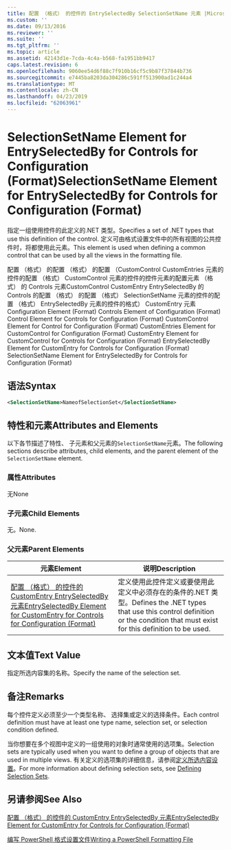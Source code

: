 ```yaml
---
title: 配置 （格式） 的控件的 EntrySelectedBy SelectionSetName 元素 |Microsoft Docs
ms.custom: ''
ms.date: 09/13/2016
ms.reviewer: ''
ms.suite: ''
ms.tgt_pltfrm: ''
ms.topic: article
ms.assetid: 42143d1e-7cda-4c4a-b568-fa1951bb9417
caps.latest.revision: 6
ms.openlocfilehash: 9060ee54d6f88c7f910b16cf5c9b87f37844b736
ms.sourcegitcommit: e7445ba8203da304286c591ff513900ad1c244a4
ms.translationtype: MT
ms.contentlocale: zh-CN
ms.lasthandoff: 04/23/2019
ms.locfileid: "62063961"
---
```

# <a name="selectionsetname-element-for-entryselectedby-for-controls-for-configuration-format"></a><span data-ttu-id="265ec-102">SelectionSetName Element for EntrySelectedBy for Controls for Configuration (Format)</span><span class="sxs-lookup"><span data-stu-id="265ec-102">SelectionSetName Element for EntrySelectedBy for Controls for Configuration (Format)</span></span>

<span data-ttu-id="265ec-103">指定一组使用控件的此定义的.NET 类型。</span><span class="sxs-lookup"><span data-stu-id="265ec-103">Specifies a set of .NET types that use this definition of the control.</span></span> <span data-ttu-id="265ec-104">定义可由格式设置文件中的所有视图的公共控件时，将都使用此元素。</span><span class="sxs-lookup"><span data-stu-id="265ec-104">This element is used when defining a common control that can be used by all the views in the formatting file.</span></span>

<span data-ttu-id="265ec-105">配置 （格式） 的配置 （格式） 的配置 （CustomControl CustomEntries 元素的控件的配置 （格式） CustomControl 元素的控件的控件元素的配置元素 （格式） 的 Controls 元素CustomControl CustomEntry EntrySelectedBy 的 Controls 的配置 （格式） 的配置 （格式） SelectionSetName 元素的控件的配置 （格式） EntrySelectedBy 元素的控件的格式） CustomEntry 元素</span><span class="sxs-lookup"><span data-stu-id="265ec-105">Configuration Element (Format) Controls Element of Configuration (Format) Control Element for Controls for Configuration (Format) CustomControl Element for Control for Configuration (Format) CustomEntries Element for CustomControl for Configuration (Format) CustomEntry Element for CustomControl for Controls for Configuration (Format) EntrySelectedBy Element for CustomEntry for Controls for Configuration (Format) SelectionSetName Element for EntrySelectedBy for Controls for Configuration (Format)</span></span>

## <a name="syntax"></a><span data-ttu-id="265ec-106">语法</span><span class="sxs-lookup"><span data-stu-id="265ec-106">Syntax</span></span>

```xml
<SelectionSetName>NameofSelectionSet</SelectionSetName>

```

## <a name="attributes-and-elements"></a><span data-ttu-id="265ec-107">特性和元素</span><span class="sxs-lookup"><span data-stu-id="265ec-107">Attributes and Elements</span></span>

<span data-ttu-id="265ec-108">以下各节描述了特性、 子元素和父元素的`SelectionSetName`元素。</span><span class="sxs-lookup"><span data-stu-id="265ec-108">The following sections describe attributes, child elements, and the parent element of the `SelectionSetName` element.</span></span>

### <a name="attributes"></a><span data-ttu-id="265ec-109">属性</span><span class="sxs-lookup"><span data-stu-id="265ec-109">Attributes</span></span>

<span data-ttu-id="265ec-110">无</span><span class="sxs-lookup"><span data-stu-id="265ec-110">None</span></span>

### <a name="child-elements"></a><span data-ttu-id="265ec-111">子元素</span><span class="sxs-lookup"><span data-stu-id="265ec-111">Child Elements</span></span>

<span data-ttu-id="265ec-112">无。</span><span class="sxs-lookup"><span data-stu-id="265ec-112">None.</span></span>

### <a name="parent-elements"></a><span data-ttu-id="265ec-113">父元素</span><span class="sxs-lookup"><span data-stu-id="265ec-113">Parent Elements</span></span>

|<span data-ttu-id="265ec-114">元素</span><span class="sxs-lookup"><span data-stu-id="265ec-114">Element</span></span>|<span data-ttu-id="265ec-115">说明</span><span class="sxs-lookup"><span data-stu-id="265ec-115">Description</span></span>|
|-------------|-----------------|
|[<span data-ttu-id="265ec-116">配置 （格式） 的控件的 CustomEntry EntrySelectedBy 元素</span><span class="sxs-lookup"><span data-stu-id="265ec-116">EntrySelectedBy Element for CustomEntry for Controls for Configuration (Format)</span></span>](./entryselectedby-element-for-customentry-for-controls-for-configuration-format.md)|<span data-ttu-id="265ec-117">定义使用此控件定义或要使用此定义中必须存在的条件的.NET 类型。</span><span class="sxs-lookup"><span data-stu-id="265ec-117">Defines the .NET types that use this control definition or the condition that must exist for this definition to be used.</span></span>|

## <a name="text-value"></a><span data-ttu-id="265ec-118">文本值</span><span class="sxs-lookup"><span data-stu-id="265ec-118">Text Value</span></span>

<span data-ttu-id="265ec-119">指定所选内容集的名称。</span><span class="sxs-lookup"><span data-stu-id="265ec-119">Specify the name of the selection set.</span></span>

## <a name="remarks"></a><span data-ttu-id="265ec-120">备注</span><span class="sxs-lookup"><span data-stu-id="265ec-120">Remarks</span></span>

<span data-ttu-id="265ec-121">每个控件定义必须至少一个类型名称、 选择集或定义的选择条件。</span><span class="sxs-lookup"><span data-stu-id="265ec-121">Each control definition must have at least one type name, selection set, or selection condition defined.</span></span>

<span data-ttu-id="265ec-122">当你想要在多个视图中定义的一组使用的对象时通常使用的选项集。</span><span class="sxs-lookup"><span data-stu-id="265ec-122">Selection sets are typically used when you want to define a group of objects that are used in multiple views.</span></span> <span data-ttu-id="265ec-123">有关定义的选项集的详细信息，请参阅[定义所选内容设置](./defining-selection-sets.md)。</span><span class="sxs-lookup"><span data-stu-id="265ec-123">For more information about defining selection sets, see [Defining Selection Sets](./defining-selection-sets.md).</span></span>

## <a name="see-also"></a><span data-ttu-id="265ec-124">另请参阅</span><span class="sxs-lookup"><span data-stu-id="265ec-124">See Also</span></span>

[<span data-ttu-id="265ec-125">配置 （格式） 的控件的 CustomEntry EntrySelectedBy 元素</span><span class="sxs-lookup"><span data-stu-id="265ec-125">EntrySelectedBy Element for CustomEntry for Controls for Configuration (Format)</span></span>](./entryselectedby-element-for-customentry-for-controls-for-configuration-format.md)

[<span data-ttu-id="265ec-126">编写 PowerShell 格式设置文件</span><span class="sxs-lookup"><span data-stu-id="265ec-126">Writing a PowerShell Formatting File</span></span>](./writing-a-powershell-formatting-file.md)
